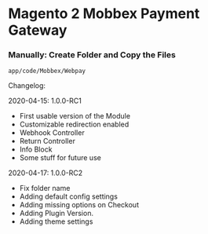 # Magento 2 Mobbex Payment Gateway

### Manually: Create Folder and Copy the Files

```
app/code/Mobbex/Webpay
```

Changelog:

2020-04-15: 1.0.0-RC1
- First usable version of the Module
- Customizable redirection enabled
- Webhook Controller
- Return Controller
- Info Block
- Some stuff for future use

2020-04-17: 1.0.0-RC2
- Fix folder name
- Adding default config settings
- Adding missing options on Checkout
- Adding Plugin Version.
- Adding theme settings